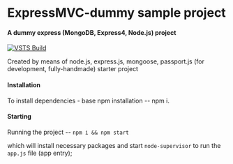 # ExpressMVC-dummy sample project
#### A dummy express (MongoDB, Express4, Node.js) project

[![VSTS Build](https://vladimir-ovsyukov.visualstudio.com/_apis/public/build/definitions/e457b1ea-451f-49d0-95b2-8d0c928bcb33/3/badge)](https://vladimir-ovsyukov.visualstudio.com/_apis/public/build/definitions/e457b1ea-451f-49d0-95b2-8d0c928bcb33/3/badge)

Created by means of node.js, express.js, mongoose, passport.js (for development, fully-handmade) starter project

#### Installation

To install dependencies - base npm installation -- npm i.

#### Starting

Running the project -- `npm i && npm start`

which will install necessary packages and start `node-supervisor` to run the `app.js` file (app entry);

